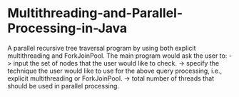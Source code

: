 # Multithreading-and-Parallel-Processing-in-Java

A parallel recursive tree traversal program by using both explicit multithreading and ForkJoinPool.
The main program would ask the user to:
-> input the set of nodes that the user would like to check.
-> specify the technique the user would like to use for the above query processing, i.e., explicit multithreading or ForkJoinPool.
-> total number of threads that should be used in parallel processing.
